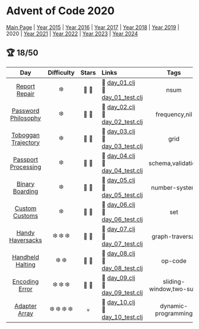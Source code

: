# Advent of Code 2020

[Main Page](https://adventofcode.com/2020) | [Year 2015](/src/aoclj/year_2015/) | [Year 2016](/src/aoclj/year_2016/) | [Year 2017](/src/aoclj/year_2017/) | [Year 2018](/src/aoclj/year_2018/) | [Year 2019](/src/aoclj/year_2019/) | 2020 | [Year 2021](/src/aoclj/year_2021/) | [Year 2022](/src/aoclj/year_2022/) | [Year 2023](/src/aoclj/year_2023/) | [Year 2024](/src/aoclj/year_2024/)

## :trophy: 18/50

| Day | Difficulty | Stars | Links | Tags |
|:---: | :---: | :---: | :--- | :----: |
[Report Repair](http://www.adventofcode.com/2020/day/1)|:snowflake:|:star2: :star2:|:small_orange_diamond: [day_01.clj](/src/aoclj/year_2020/day_01.clj) <br /> :small_orange_diamond: [day_01_test.clj](/test/aoclj/year_2020/day_01_test.clj)|nsum
[Password Philosophy](http://www.adventofcode.com/2020/day/2)|:snowflake:|:star2: :star2:|:small_orange_diamond: [day_02.clj](/src/aoclj/year_2020/day_02.clj) <br /> :small_orange_diamond: [day_02_test.clj](/test/aoclj/year_2020/day_02_test.clj)|frequency,nil
[Toboggan Trajectory](http://www.adventofcode.com/2020/day/3)|:snowflake:|:star2: :star2:|:small_orange_diamond: [day_03.clj](/src/aoclj/year_2020/day_03.clj) <br /> :small_orange_diamond: [day_03_test.clj](/test/aoclj/year_2020/day_03_test.clj)|grid
[Passport Processing](http://www.adventofcode.com/2020/day/4)|:snowflake:|:star2: :star2:|:small_orange_diamond: [day_04.clj](/src/aoclj/year_2020/day_04.clj) <br /> :small_orange_diamond: [day_04_test.clj](/test/aoclj/year_2020/day_04_test.clj)|schema,validation
[Binary Boarding](http://www.adventofcode.com/2020/day/5)|:snowflake:|:star2: :star2:|:small_orange_diamond: [day_05.clj](/src/aoclj/year_2020/day_05.clj) <br /> :small_orange_diamond: [day_05_test.clj](/test/aoclj/year_2020/day_05_test.clj)|number-system
[Custom Customs](http://www.adventofcode.com/2020/day/6)|:snowflake:|:star2: :star2:|:small_orange_diamond: [day_06.clj](/src/aoclj/year_2020/day_06.clj) <br /> :small_orange_diamond: [day_06_test.clj](/test/aoclj/year_2020/day_06_test.clj)|set
[Handy Haversacks](http://www.adventofcode.com/2020/day/7)|:snowflake: :snowflake: :snowflake:|:star2: :star2:|:small_orange_diamond: [day_07.clj](/src/aoclj/year_2020/day_07.clj) <br /> :small_orange_diamond: [day_07_test.clj](/test/aoclj/year_2020/day_07_test.clj)|graph-traversal
[Handheld Halting](http://www.adventofcode.com/2020/day/8)|:snowflake: :snowflake:|:star2: :star2:|:small_orange_diamond: [day_08.clj](/src/aoclj/year_2020/day_08.clj) <br /> :small_orange_diamond: [day_08_test.clj](/test/aoclj/year_2020/day_08_test.clj)|op-code
[Encoding Error](http://www.adventofcode.com/2020/day/9)|:snowflake: :snowflake: :snowflake:|:star2: :star2:|:small_orange_diamond: [day_09.clj](/src/aoclj/year_2020/day_09.clj) <br /> :small_orange_diamond: [day_09_test.clj](/test/aoclj/year_2020/day_09_test.clj)|sliding-window,two-sum
[Adapter Array](http://www.adventofcode.com/2020/day/10)|:snowflake: :snowflake: :snowflake: :snowflake:|:skull:|:small_orange_diamond: [day_10.clj](/src/aoclj/year_2020/day_10.clj) <br /> :small_orange_diamond: [day_10_test.clj](/test/aoclj/year_2020/day_10_test.clj)|dynamic-programming
